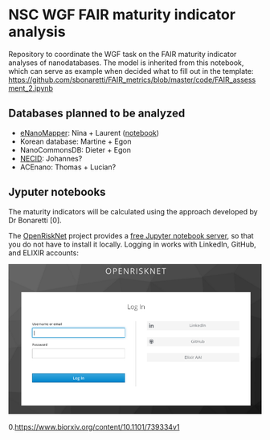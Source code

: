 # NSC WGF FAIR maturity indicator analysis

Repository to coordinate the WGF task on the FAIR maturity indicator analyses of nanodatabases. The model
is inherited from this notebook, which can serve as example when decided what to fill out in the template:
https://github.com/sbonaretti/FAIR_metrics/blob/master/code/FAIR_assessment_2.ipynb

## Databases planned to be analyzed

* [eNanoMapper](https://data.enanomapper.net/): Nina + Laurent ([notebook](FAIR_assessment_eNanoMapperDB.ipynb))
* Korean database: Martine + Egon
* NanoCommonsDB: Dieter + Egon
* [NECID](https://perosh.eu/research-projects/perosh-projects/necid/): Johannes?
* ACEnano: Thomas + Lucian?

## Jyputer notebooks

The maturity indicators will be calculated using the approach developed by Dr Bonaretti [0].

The [OpenRiskNet](https://openrisknet.org/) project provides a 
[free Jupyter notebook server](https://jupyter.prod.openrisknet.org/), so that you do not have to
install it locally. Logging in works with LinkedIn, GitHub, and ELIXIR accounts:

![](Screenshot_20200117_163506.png)


0.https://www.biorxiv.org/content/10.1101/739334v1
